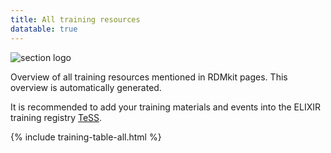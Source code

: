 ```yaml
---
title: All training resources
datatable: true
---
```


<img class="section-image ms-4 mb-4" src="{{ '/assets/img/education.svg' | relative_url }}" alt="section logo" >

Overview of all training resources mentioned in RDMkit pages. This overview is automatically generated.

It is recommended to add your training materials and events into the ELIXIR training registry [TeSS](https://tess.elixir-europe.org/).


{% include training-table-all.html %}
